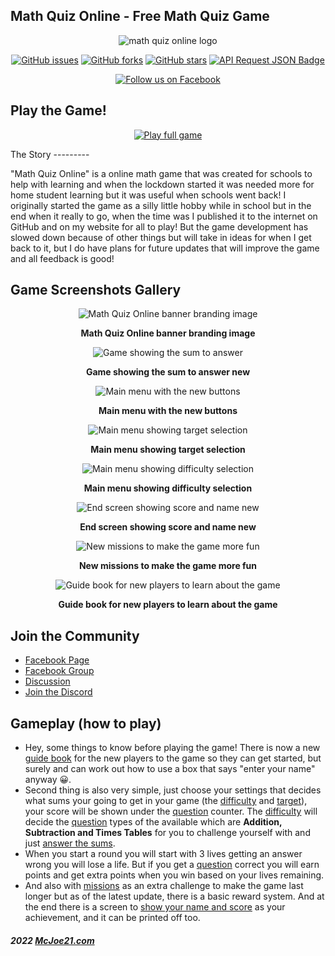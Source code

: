 ## Math Quiz Online - Free Math Quiz Game
<div align="center">

  <img alt="math quiz online logo" title="math quiz online logo" src="https://mcjoe21.com/math-quiz/images/mqo-game-logo-long.png">

  <p>
    <a href="https://github.com/mqo-game/math-quiz-game/issues"><img src="https://img.shields.io/github/issues/mqo-game/math-quiz-game?style=flat-square&logo=github" alt="GitHub issues"></a>
    <a href="https://github.com/mqo-game/math-quiz-game/forks"><img src="https://img.shields.io/github/forks/mqo-game/math-quiz-game?style=flat-square&logo=github" alt="GitHub forks"></a>
    <a href="https://github.com/mqo-game/math-quiz-game/stargazers"><img src="https://img.shields.io/github/stars/mqo-game/math-quiz-game?style=flat-square&logo=github" alt="GitHub stars"></a>
    <a href="https://api.mcjoe21.com/packages?id=mqo-game"><img src="https://img.shields.io/badge/API%20Request-JSON-lighthgrey?style=flat-square" alt="API Request JSON Badge "></a>
  </p>

  <p>
    <a href="https://facebook.com/MathQuizOnline"><img src="https://img.shields.io/badge/Follow%20us%20on-Facebook-blue?style=flat-square&logo=facebook" alt="Follow us on Facebook"></a>
  </p>
</div>

Play the Game!
--------------
<div align="center">
  <p>
    <a href="https://mqo-game.com"><img src="https://img.shields.io/badge/Play%20the%20game-here-orange?style=flat-square" alt="Play full game"></a>
  </p>
</div>
The Story
---------

"Math Quiz Online" is a online math game that was created for schools to help with learning and when the lockdown started it was needed more for home student learning but it was useful when schools went back!
I originally started the game as a silly little hobby while in school but in the end when it really to go, when the time was I published it to the internet on GitHub and on my website for all to play!
But the game development has slowed down because of other things but will take in ideas for when I get back to it, but I do have plans for future updates that will improve the game and all feedback is good!

Game Screenshots Gallery
------------------------

<div align="center">
  <img id=gallery1 alt="Math Quiz Online banner branding image" title="Math Quiz Online banner branding image" src=https://mcjoe21.com/math-quiz/images/1-math-quiz-online-banner.jpg>

  **Math Quiz Online banner branding image**

  <img id=gallery2 alt="Game showing the sum to answer" title="Game showing the sum to answer" src=https://mcjoe21.com/math-quiz/images/2-game-showing-sum-to-answer-day.png>

  **Game showing the sum to answer new**

  <img id=gallery3 alt="Main menu with the new buttons" title="Main menu with the new buttons" src=https://mcjoe21.com/math-quiz/images/3-main-menu-new-day.png>

  **Main menu with the new buttons**

  <img id=gallery4 alt="Main menu showing target selection" title="Main menu showing target selection" src=https://mcjoe21.com/math-quiz/images/3-main-menu-showing-target-selection.png>

  **Main menu showing target selection**

  <img id=gallery5 alt="Main menu showing difficulty selection" title="Main menu showing difficulty selection" src=https://mcjoe21.com/math-quiz/images/4-main-menu-showing-difficulty-selection.png>

  **Main menu showing difficulty selection**

  <img id=gallery6 alt="End screen showing score and name new" title="End screen showing score and name new" src=https://mcjoe21.com/math-quiz/images/5-end-screen-showing-score-and-name-new-night.png>

  **End screen showing score and name new**

  <img id=gallery7 alt="New missions to make the game more fun" title="New missions to make the game more fun" src=https://mcjoe21.com/math-quiz/images/7-missions-menu-new-night.png>

  **New missions to make the game more fun**

  <img id=gallery8 alt="Guide book for new players to learn about the game" title="Guide book for new players to learn about the game" src=https://mcjoe21.com/math-quiz/images/8-guide-book-menu-new-day.png>

  **Guide book for new players to learn about the game**
</div>

Join the Community
------------------

- [Facebook Page](https://facebook.com/MathQuizOnline)
- [Facebook Group](https://facebook.com/group/mqogame)
- [Discussion](https://github.com/mqo-game/math-quiz-game/discussions)
- [Join the Discord](https://mcjoe21.com/mq/discord)

Gameplay (how to play)
----------------------

- Hey, some things to know before playing the game! There is now a new [guide book](#gallery8) for the new players to the game so they can get started, but surely and can work out how to use a box that says "enter your name" anyway 😀.
- Second thing is also very simple, just choose your settings that decides what sums your going to get in your game (the [difficulty](#gallery5) and [target](#gallery4)), your score will be shown under the [question](#gallery2) counter. The [difficulty](#gallery5) will decide the [question](#gallery2) types of the available which are **Addition, Subtraction and Times Tables** for you to challenge yourself with and just [answer the sums](#gallery2).
- When you start a round you will start with 3 lives getting an answer wrong you will lose a life. But if you get a [question](#gallery2) correct you will earn points and get extra points when you win based on your lives remaining.
- And also with [missions](#gallery7) as an extra challenge to make the game last longer but as of the latest update, there is a basic reward system. And at the end there is a screen to [show your name and score](#gallery6) as your achievement, and it can be printed off too.

##### 2022 [McJoe21.com](https://mcjoe21.com)
